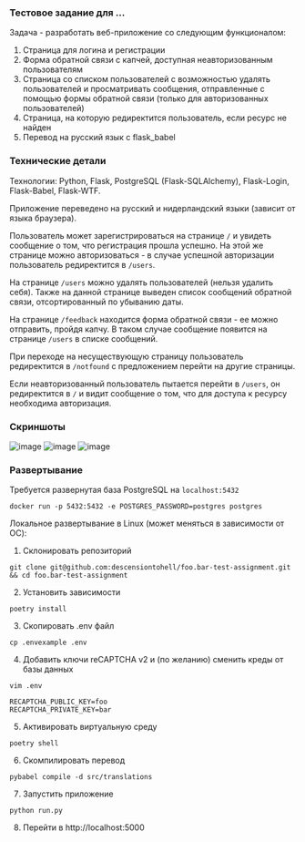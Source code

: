 ### Тестовое задание для ...
Задача - разработать веб-приложение со следующим функционалом:
1. Страница для логина и регистрации
2. Форма обратной связи с капчей, доступная неавторизованным пользователям
3. Страница со списком пользователей с возможностью удалять пользователей и просматривать сообщения, отправленные с помощью формы обратной связи (только для авторизованных пользователей)
4. Страница, на которую редиректится пользователь, если ресурс не найден
5. Перевод на русский язык с flask_babel
### Технические детали
Технологии: Python, Flask, PostgreSQL (Flask-SQLAlchemy), Flask-Login, Flask-Babel, Flask-WTF.

Приложение переведено на русский и нидерландский языки (зависит от языка браузера). 

Пользователь может зарегистрироваться на странице `/` и увидеть сообщение о том, что регистрация прошла успешно. На этой же странице можно авторизоваться - в случае успешной авторизации пользователь редиректится в `/users`. 

На странице `/users` можно удалять пользователей (нельзя удалить себя). Также на данной странице выведен список сообщений обратной связи, отсортированный по убыванию даты. 

На странице `/feedback` находится форма обратной связи - ее можно отправить, пройдя капчу. В таком случае сообщение появится на странице `/users` в списке сообщений. 

При переходе на несуществующую страницу пользователь редиректится в `/notfound` с предложением перейти на другие страницы. 

Если неавторизованный пользователь пытается перейти в `/users`, он редиректится в `/` и видит сообщение о том, что для доступа к ресурсу необходима авторизация. 

### Скриншоты
![image](https://user-images.githubusercontent.com/64037726/193897870-1f66ae1f-b521-4b98-bfc6-3bfc7a7e449d.png)
![image](https://user-images.githubusercontent.com/64037726/193898420-bea9d85e-0971-4106-8fb4-87a74abc3094.png)
![image](https://user-images.githubusercontent.com/64037726/193898767-53db9dda-42a3-4538-bde6-07858aee4822.png)


### Развертывание
Требуется развернутая база PostgreSQL на `localhost:5432`
```
docker run -p 5432:5432 -e POSTGRES_PASSWORD=postgres postgres 
```
Локальное развертывание в Linux (может меняться в зависимости от ОС):
1. Склонировать репозиторий 
```
git clone git@github.com:descensiontohell/foo.bar-test-assignment.git && cd foo.bar-test-assignment
```
2. Установить зависимости
```
poetry install
```
3. Скопировать .env файл
```
cp .envexample .env
```
4. Добавить ключи reCAPTCHA v2 и (по желанию) сменить креды  от базы данных
```
vim .env
```
```
RECAPTCHA_PUBLIC_KEY=foo
RECAPTCHA_PRIVATE_KEY=bar
```
5. Активировать виртуальную среду
```
poetry shell
```
6. Скомпилировать перевод
```
pybabel compile -d src/translations
```
7. Запустить приложение
```
python run.py
```
8. Перейти в http://localhost:5000


